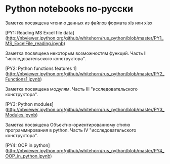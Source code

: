 ﻿Python notebooks по-русски
=========================

Заметка посвящена чтению данных из файлов формата xls или xlsx

[PY1: Reading MS Excel file data] (http://nbviewer.ipython.org/github/whitehorn/rus_python/blob/master/PY1_MS_ExcelFile_reading.ipynb)

Заметка посвящена некоторым возможностям функций. Часть II "исследовательского конструктора".

[PY2: Python functions features 1] (http://nbviewer.ipython.org/github/whitehorn/rus_python/blob/master/PY2_Functions1.ipynb)

Заметка посвящена модулям. Часть III "исследовательского конструктора".

[PY3: Python modules] (http://nbviewer.ipython.org/github/whitehorn/rus_python/blob/master/PY3_Modules.ipynb)

Заметка посвящена Объектно-ориентированному стилю программирования в python. Часть IV "исследовательского конструктора".

[PY4: OOP in python] (http://nbviewer.ipython.org/github/whitehorn/rus_python/blob/master/PY4_OOP_in_python.ipynb)
